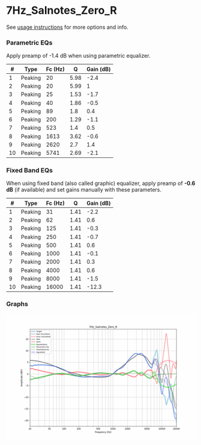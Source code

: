 # 7Hz_Salnotes_Zero_R
See [usage instructions](https://github.com/jaakkopasanen/AutoEq#usage) for more options and info.

### Parametric EQs
Apply preamp of -1.4 dB when using parametric equalizer.

|   # | Type    |   Fc (Hz) |    Q |   Gain (dB) |
|-----|---------|-----------|------|-------------|
|   1 | Peaking |        20 | 5.98 |        -2.4 |
|   2 | Peaking |        20 | 5.99 |         1   |
|   3 | Peaking |        25 | 1.53 |        -1.7 |
|   4 | Peaking |        40 | 1.86 |        -0.5 |
|   5 | Peaking |        89 | 1.8  |         0.4 |
|   6 | Peaking |       200 | 1.29 |        -1.1 |
|   7 | Peaking |       523 | 1.4  |         0.5 |
|   8 | Peaking |      1613 | 3.62 |        -0.6 |
|   9 | Peaking |      2620 | 2.7  |         1.4 |
|  10 | Peaking |      5741 | 2.69 |        -2.1 |

### Fixed Band EQs
When using fixed band (also called graphic) equalizer, apply preamp of **-0.6 dB** (if available) and set gains manually with these parameters.

|   # | Type    |   Fc (Hz) |    Q |   Gain (dB) |
|-----|---------|-----------|------|-------------|
|   1 | Peaking |        31 | 1.41 |        -2.2 |
|   2 | Peaking |        62 | 1.41 |         0.6 |
|   3 | Peaking |       125 | 1.41 |        -0.3 |
|   4 | Peaking |       250 | 1.41 |        -0.7 |
|   5 | Peaking |       500 | 1.41 |         0.6 |
|   6 | Peaking |      1000 | 1.41 |        -0.1 |
|   7 | Peaking |      2000 | 1.41 |         0.3 |
|   8 | Peaking |      4000 | 1.41 |         0.6 |
|   9 | Peaking |      8000 | 1.41 |        -1.5 |
|  10 | Peaking |     16000 | 1.41 |       -12.3 |

### Graphs
![](./7Hz_Salnotes_Zero_R.png)
